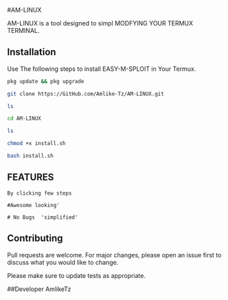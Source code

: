 #AM-LINUX

AM-LINUX is a tool designed to simpl MODFYING YOUR TERMUX TERMINAL.

## Installation

Use The following steps to install EASY-M-SPLOIT in Your Termux.

```bash
pkg update && pkg upgrade
```

```bash
git clone https://GitHub.com/Amlike-Tz/AM-LINUX.git
```

```bash
ls
```

```bash
cd AM-LINUX
```

```bash
ls
```


```bash
chmod +x install.sh
```


```bash
bash install.sh
```


## FEATURES

```Easy To use
By clicking few steps

#Awesome looking'

# No Bugs  'simplified'

```

## Contributing
Pull requests are welcome. For major changes, please open an issue first to discuss what you would like to change.

Please make sure to update tests as appropriate.

##Developer
  AmlikeTz

